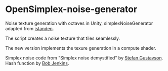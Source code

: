 # OpenSimplex-noise-generator

Noise texture generation with octaves in Unity, simplexNoiseGenerator adapted from [jstanden](https://gist.github.com/jstanden/1489447). 

The script creates a noise texture that tiles seamlessly.

The new version implements the texure generation in a compute shader. 

Simplex noise code from "Simplex noise demystified" by [Stefan Gustavson](https://muugumuugu.github.io/bOOkshelF/generative%20art/simplexnoise.pdf).
Hash function by [Bob Jenkins](https://burtleburtle.net/bob/hash/integer.html).
